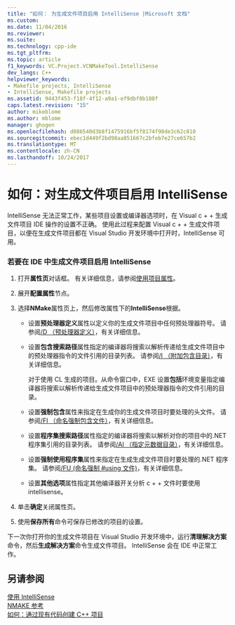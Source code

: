 ```yaml
---
title: "如何： 为生成文件项目启用 IntelliSense |Microsoft 文档"
ms.custom: 
ms.date: 11/04/2016
ms.reviewer: 
ms.suite: 
ms.technology: cpp-ide
ms.tgt_pltfrm: 
ms.topic: article
f1_keywords: VC.Project.VCNMakeTool.IntelliSense
dev_langs: C++
helpviewer_keywords:
- Makefile projects, IntelliSense
- IntelliSense, Makefile projects
ms.assetid: 9443f453-f18f-4f12-a9a1-ef9dbf8b188f
caps.latest.revision: "15"
author: mikeblome
ms.author: mblome
manager: ghogen
ms.openlocfilehash: d086540d3b8f1475916bf5f8174f98de3c62c810
ms.sourcegitcommit: ebec1d449f2bd98aa851667c2bfeb7e27ce657b2
ms.translationtype: MT
ms.contentlocale: zh-CN
ms.lasthandoff: 10/24/2017
---
```

# <a name="how-to-enable-intellisense-for-makefile-projects"></a>如何：对生成文件项目启用 IntelliSense
IntelliSense 无法正常工作，某些项目设置或编译器选项时，在 Visual c + + 生成文件项目 IDE 操作的设置不正确。 使用此过程来配置 Visual c + + 生成文件项目，以便在生成文件项目都在 Visual Studio 开发环境中打开时，IntelliSense 可用。  
  
### <a name="to-enable-intellisense-for-makefile-projects-in-the-ide"></a>若要在 IDE 中生成文件项目启用 IntelliSense  
  
1.  打开**属性页**对话框。 有关详细信息，请参阅[使用项目属性](../ide/working-with-project-properties.md)。  
  
2.  展开**配置属性**节点。  
  
3.  选择**NMake**属性页上，然后修改属性下的**IntelliSense**根据。  
  
    -   设置**预处理器定义**属性以定义你的生成文件项目中任何预处理器符号。 请参阅[/D （预处理器定义）](../build/reference/d-preprocessor-definitions.md)，有关详细信息。  
  
    -   设置**包含搜索路径**属性指定的编译器将搜索以解析传递给生成文件项目中的预处理器指令的文件引用的目录列表。 请参阅[/I （附加包含目录）](../build/reference/i-additional-include-directories.md)，有关详细信息。  
  
         对于使用 CL 生成的项目。从命令窗口中，EXE 设置**包括**环境变量指定编译器将搜索以解析传递给生成文件项目中的预处理器指令的文件引用的目录。  
  
    -   设置**强制包含**属性来指定在生成你的生成文件项目时要处理的头文件。 请参阅[/FI （命名强制包含文件）](../build/reference/fi-name-forced-include-file.md)，有关详细信息。  
  
    -   设置**程序集搜索路径**属性指定的编译器将搜索以解析对你的项目中的.NET 程序集引用的目录列表。 请参阅[/AI （指定元数据目录）](../build/reference/ai-specify-metadata-directories.md)，有关详细信息。  
  
    -   设置**强制使用程序集**属性来指定在生成生成文件项目时要处理的.NET 程序集。 请参阅[/FU (命名强制 #using 文件)](../build/reference/fu-name-forced-hash-using-file.md)，有关详细信息。  
  
    -   设置**其他选项**属性指定其他编译器开关分析 c + + 文件时要使用 intellisense。  
  
4.  单击**确定**关闭属性页。  
  
5.  使用**保存所有**命令可保存已修改的项目的设置。  
  
 下一次你打开你的生成文件项目在 Visual Studio 开发环境中，运行**清理解决方案**命令，然后**生成解决方案**命令生成文件项目。 IntelliSense 会在 IDE 中正常工作。  
  
## <a name="see-also"></a>另请参阅  
 [使用 IntelliSense](/visualstudio/ide/using-intellisense)   
 [NMAKE 参考](../build/nmake-reference.md)   
 [如何：通过现有代码创建 C++ 项目](../ide/how-to-create-a-cpp-project-from-existing-code.md)